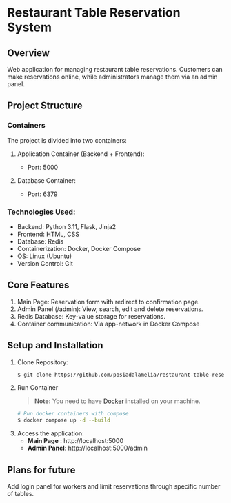 # Restaurant Table Reservation System
  
## Overview
Web application for managing restaurant table reservations. Customers can make reservations online, while administrators manage them via an admin panel.

## Project Structure
### Containers 
The project is divided into two containers:
1. Application Container (Backend + Frontend):
    * Port: 5000

2. Database Container:
    * Port: 6379

### Technologies Used:
* Backend: Python 3.11, Flask, Jinja2
* Frontend: HTML, CSS
* Database: Redis
* Containerization: Docker, Docker Compose
* OS: Linux (Ubuntu)
* Version Control: Git

## Core Features
1. Main Page: Reservation form with redirect to confirmation page.
2. Admin Panel (/admin): View, search, edit and delete reservations.
3. Redis Database: Key-value storage for reservations. 
4. Container communication: Via app-network in Docker Compose

## Setup and Installation
1. Clone Repository:
    ``` bash
    $ git clone https://github.com/posiadalamelia/restaurant-table-reservation.git
    ```
2. Run Container 
    > **Note:**
    > You need to have [Docker](https://docs.docker.com/engine/install/) installed on your machine.
    ```bash
    # Run docker containers with compose
    $ docker compose up -d --build
    ```
3. Access the application:
    * **Main Page** : http://localhost:5000
    * **Admin Panel**: http://localhost:5000/admin

## Plans for future
Add login panel for workers and limit reservations through specific number of tables. 






 
